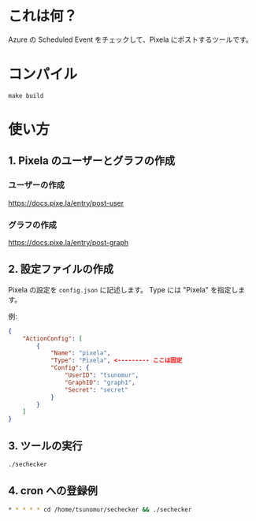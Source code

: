 # これは何？

Azure の Scheduled Event をチェックして、Pixela にポストするツールです。

# コンパイル

```console
make build
```

# 使い方

## 1. Pixela のユーザーとグラフの作成

### ユーザーの作成

https://docs.pixe.la/entry/post-user

### グラフの作成

https://docs.pixe.la/entry/post-graph

## 2. 設定ファイルの作成

Pixela の設定を `config.json` に記述します。
Type には "Pixela" を指定します。

例:
```json
{
	"ActionConfig": [
		{
			"Name": "pixela",
			"Type": "Pixela", <--------- ここは固定
			"Config": {
				"UserID": "tsunomur",
				"GraphID": "graph1",
				"Secret": "secret"
			}
		}
	]
}
```

## 3. ツールの実行

```bash
./sechecker
```

## 4. cron への登録例

```bash
* * * * * cd /home/tsunomur/sechecker && ./sechecker
```